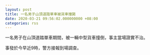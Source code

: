```yaml
---
layout: post
title: 一名男子山頂道踏單車被貨車撞斃
date: 2020-03-21 09:56:02.000000000 +08:00
categories: rss
---
```


一名男子在山頂道踏單車期間，被一輛中型貨車撞倒，事主當場證實不治。

事發於今早近9時，警方接報到場調查。
